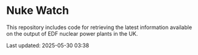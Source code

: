 # Nuke Watch

This repository includes code for retrieving the latest information available on the output of EDF nuclear power plants in the UK.

Last updated: 2025-05-30 03:38